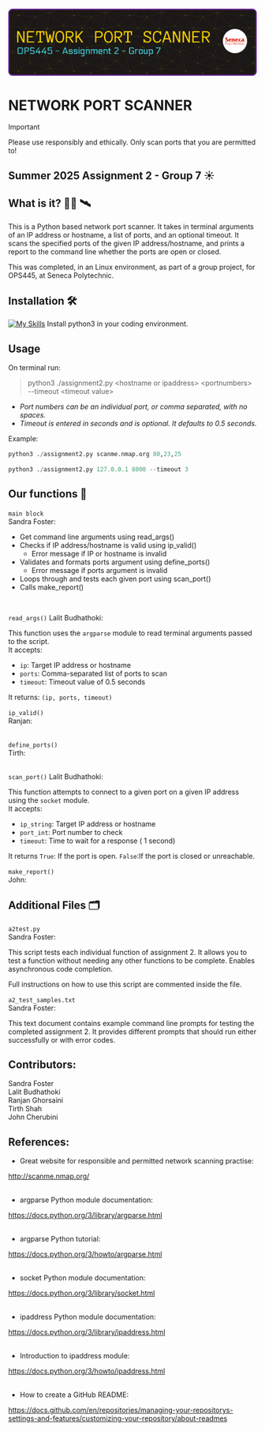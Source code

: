 ![Header](./github-header-banner.png)


# NETWORK PORT SCANNER    

> [!IMPORTANT]  
> Please use responsibly and ethically. Only scan ports that you are permitted to!

## Summer 2025 Assignment 2 - Group 7 :sunny:

## What is it? :woman_technologist: :artificial_satellite:
This is a Python based network port scanner. It takes in terminal arguments of an IP address or hostname, a list of ports, and an optional timeout. It scans the specified ports of the given IP address/hostname, and prints a report to the command line whether the ports are open or closed.   

This was completed, in an Linux environment, as part of a group project, for OPS445, at Seneca Polytechnic. 

## Installation :hammer_and_wrench:  
[![My Skills](https://skillicons.dev/icons?i=py)](https://www.python.org/) Install python3 in your coding environment.

## Usage
On terminal run:  

> python3 ./assignment2.py \<hostname or ipaddress\> \<portnumbers\> --timeout \<timeout value\>    

- _Port numbers can be an individual port, or comma separated, with no spaces._   
- _Timeout is entered in seconds and is optional. It defaults to 0.5 seconds._

Example: <br>  
```python
python3 ./assignment2.py scanme.nmap.org 80,23,25
```  
```python
python3 ./assignment2.py 127.0.0.1 8000 --timeout 3
```

## Our functions :brain:

```main block```  
Sandra Foster:  

- Get command line arguments using read_args()
- Checks if IP address/hostname is valid using ip_valid()  
    - Error message if IP or hostname is invalid  
- Validates and formats ports argument using define_ports()  
    - Error message if ports argument is invalid  
- Loops through and tests each given port using scan_port()  
- Calls make_report() 

<br>

```read_args()```
Lalit Budhathoki:

This function uses the `argparse` module to read terminal arguments passed to the script.  
It accepts:
- `ip`: Target IP address or hostname 
- `ports`: Comma-separated list of ports to scan 
- `timeout`: Timeout value of 0.5 seconds

It returns: `(ip, ports, timeout)`  

```ip_valid()```  
Ranjan:  
<br>  

```define_ports()```  
Tirth:  
<br>  

```scan_port()```
Lalit Budhathoki:

This function attempts to connect to a given port on a given IP address using the `socket` module.  
It accepts:
- `ip_string`: Target IP address or hostname
- `port_int`: Port number to check
- `timeout`: Time to wait for a response ( 1 second)

It returns
`True`: If the port is open.
`False`:If the port is closed or unreachable.

```make_report()```  
John: 



## Additional Files :card_index_dividers:
 
```a2test.py```  
Sandra Foster:  

This script tests each individual function of assignment 2. It allows you to test a function without needing any other functions to be complete. Enables asynchronous code completion.  

Full instructions on how to use this script are commented inside the file.

```a2_test_samples.txt```  
Sandra Foster:   

This text document contains example command line prompts for testing the completed assignment 2. It provides different prompts that should run either successfully or with error codes.
## Contributors:
Sandra Foster  
Lalit Budhathoki  
Ranjan Ghorsaini  
Tirth Shah  
John Cherubini

## References:

- Great website for responsible and permitted network scanning practise:  

http://scanme.nmap.org/  
<br>  

- argparse Python module documentation:  

https://docs.python.org/3/library/argparse.html  
<br>  

- argparse Python tutorial:  

https://docs.python.org/3/howto/argparse.html  
<br>

- socket Python module documentation:  

https://docs.python.org/3/library/socket.html  
<br>

- ipaddress Python module documentation:  

https://docs.python.org/3/library/ipaddress.html  
<br>

- Introduction to ipaddress module:  

https://docs.python.org/3/howto/ipaddress.html  
<br>  

- How to create a GitHub README:   

https://docs.github.com/en/repositories/managing-your-repositorys-settings-and-features/customizing-your-repository/about-readmes  
<br>


